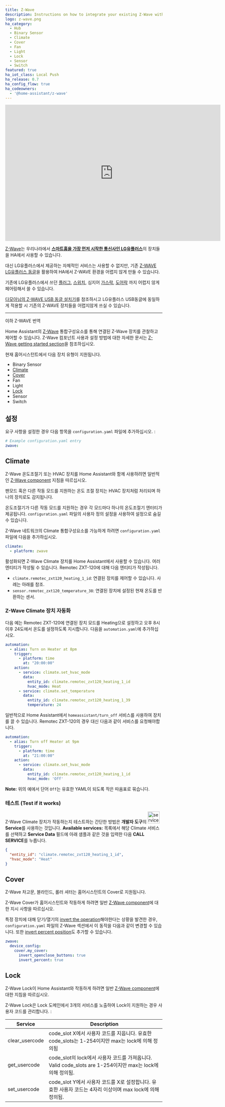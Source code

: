 ```yaml
---
title: Z-Wave
description: Instructions on how to integrate your existing Z-Wave within Home Assistant.
logo: z-wave.png
ha_category:
  - Hub
  - Binary Sensor
  - Climate
  - Cover
  - Fan
  - Light
  - Lock
  - Sensor
  - Switch
featured: true
ha_iot_class: Local Push
ha_release: 0.7
ha_config_flow: true
ha_codeowners:
  - '@home-assistant/z-wave'
---
```


<div class='videoWrapper'>
<iframe width="690" height="437" src="https://www.youtube.com/embed/BrZhsSpv3BY" frameborder="0" allow="accelerometer; autoplay; encrypted-media; gyroscope; picture-in-picture" allowfullscreen></iframe>
</div>

[Z-Wave](https://www.z-wave.com/)는 우리나라에서 [**스마트홈을 가장 먼저 시작한 통신사인 LG유플러스**](https://www.uplus.co.kr/ent/shome/SmartHomeInfo.hpi)의 장치들을 HA에서 사용할 수 있습니다. 

대신 LG유플러스에서 제공하는 자체적인 서비스는 사용할 수 없지만, 기존 [Z-WAVE LG유플러스 동글](http://www.grib-iot.com/iotdevice/iot_hub_dongle.asp)을 활용하여 HA에서 Z-WAVE 환경을 어렵지 않게 만들 수 있습니다. 

기존에 LG유플러스에서 쓰던 [플러그](https://m.blog.naver.com/activetia/220901736851), [스위치](https://www.uplus.co.kr/ent/shome/IotswiInfo.hpi), 심지어 [가스락](http://blog.naver.com/fromzip/221887786159), [도어락](https://cafe.naver.com/koreassistant/37) 까지 어렵지 않게 페어링해서 쓸 수 있습니다. 

[다모아님의 Z-WAVE USB 동글 설치기](https://cafe.naver.com/koreassistant/198)를 참조하시고 LG유플러스 USB동글에 동일하게 적용할 시 기존의 Z-WAVE 장치들을 어렵지않게 쓰실 수 있습니다. 

----------------------------------------------------------------------------------------------
이하 Z-WAVE 번역

Home Assistant의 [Z-Wave](https://www.z-wave.com/) 통합구성요소를 통해 연결된 Z-Wave 장치를 관찰하고 제어할 수 있습니다. Z-Wave 컴포넌트 사용과 설정 방법에 대한 자세한 문서는 [Z-Wave getting started section](/docs/z-wave/)을 참조하십시오.

현재 홈어시스턴트에서 다음 장치 유형이 지원됩니다.

- Binary Sensor
- [Climate](#climate)
- [Cover](#cover)
- Fan
- Light
- [Lock](#lock)
- Sensor
- Switch

## 설정 

요구 사항을 설정한 경우 다음 항목을 `configuration.yaml` 파일에 추가하십시오. :

```yaml
# Example configuration.yaml entry
zwave:
```

## Climate

Z-Wave 온도조절기 또는 HVAC 장치를 Home Assistant와 함께 사용하려면 일반적인 [Z-Wave component](/getting-started/z-wave/) 지침을 따르십시오.

<div class='note'>

팬모드 혹은 다른 작동 모드를 지원하는 온도 조절 장치는 HVAC 장치처럼 처리되며 하나의 장치로도 감지됩니다.

온도조절기가 다른 작동 모드를 지원하는 경우 각 모드마다 하나의 온도조절기 엔터티가 제공됩니다. `configuration.yaml` 파일의 사용자 정의 설정을 사용하여 설정으로 숨길 수 있습니다. 

</div>

Z-Wave 네트워크의 Climate 통합구성요소를 가능하게 하려면 `configuration.yaml` 파일에 다음을 추가하십시오.

```yaml
climate:
  - platform: zwave
```

활성화되면 Z-Wave Climate 장치를 Home Assistant에서 사용할 수 있습니다. 여러 엔티티가 작성될 수 있습니다. Remotec ZXT-120에 대해 다음 엔티티가 작성됩니다.

- `climate.remotec_zxt120_heating_1_id`: 연결된 장치를 제어할 수 있습니다. 사례는 아래를 참조.
- `sensor.remotec_zxt120_temperature_38`: 연결된 장치에 설정된 현재 온도를 반환하는 센서.

### Z-Wave Climate 장치 자동화

다음 예는 Remotec ZXT-120에 연결된 장치 모드를 Heating으로 설정하고 오후 8시 이후 24도에서 온도를 설정하도록 지시합니다. 다음을 `automation.yaml`에 추가하십시오.

```yaml
automation:
  - alias: Turn on Heater at 8pm
    trigger:
      - platform: time
        at: "20:00:00"
    action:
      - service: climate.set_hvac_mode
        data:
          entity_id: climate.remotec_zxt120_heating_1_id
          hvac_mode: Heat
      - service: climate.set_temperature
        data:
          entity_id: climate.remotec_zxt120_heating_1_39
          temperature: 24
```

일반적으로 Home Assistant에서 `homeassistant/turn_off` 서비스를 사용하여 장치를 끌 수 있습니다. Remotec ZXT-120의 경우 대신 다음과 같이 서비스를 요청해야합니다.

```yaml
automation:
  - alias: Turn off Heater at 9pm
    trigger:
      - platform: time
        at: "21:00:00"
    action:
      - service: climate.set_hvac_mode
        data:
          entity_id: climate.remotec_zxt120_heating_1_id
          hvac_mode: 'Off'
```

**Note:** 위의 예에서 단어 `Off`는 유효한 YAML이 되도록 작은 따옴표로 묶습니다.

### 테스트 (Test if it works)

Z-Wave Climate 장치가 작동하는지 테스트하는 간단한 방법은 **개발자 도구**의 <img src='/images/screenshots/developer-tool-services-icon.png' alt='service developer tool icon' class="no-shadow" height="38" /> **Service**를 사용하는 것입니다. **Available services:** 목록에서 해당 Climate 서비스를 선택하고 **Service Data** 필드에 아래 샘플과 같은 것을 입력한 다음 **CALL SERVICE**를 누릅니다.

```json
{
  "entity_id": "climate.remotec_zxt120_heating_1_id",
  "hvac_mode": "Heat"
}
```

## Cover 

Z-Wave 차고문, 블라인드, 롤러 셔터는 홈어시스턴트의 Cover로 지원됩니다.

Z-Wave Cover가 홈어시스턴트와 작동하게 하려면 일반 [Z-Wave component](#configuration)에 대한 지시 사항을 따르십시오.

특정 장치에 대해 닫기/열기의 [invert the operation](/docs/z-wave/installation/#invert_openclose_buttons)해야한다는 상황을 발견한 경우, `configuration.yaml` 파일의 Z-Wave 섹션에서 이 동작을 다음과 같이 변경할 수 있습니다. 또한 [invert percent position](/docs/z-wave/installation/#invert_percent)도 추가할 수 있습니다. 

```yaml
zwave:
  device_config:
    cover.my_cover:
      invert_openclose_buttons: true
      invert_percent: true
```

## Lock

Z-Wave Lock이 Home Assistant와 작동하게 하려면 일반 [Z-Wave component](#configuration)에 대한 지침을 따르십시오.

Z-Wave Lock은 Lock 도메인에서 3개의 서비스를 노출하여 Lock이 지원하는 경우 사용자 코드를 관리합니다. :

| Service | Description |
| ------- | ----------- |
| clear_usercode | code_slot X에서 사용자 코드를 지웁니다. 유효한 code_slots는 1-254이지만 max는 lock에 의해 정의됨 |
| get_usercode | code_slot의 lock에서 사용자 코드를 가져옵니다. Valid code_slots are 1-254이지만 max는 lock에 의해 정의됨. |
| set_usercode | code_slot Y에서 사용자 코드를 X로 설정합니다. 유효한 사용자 코드는 4자리 이상이며 max lock에 의해 정의됨. |
